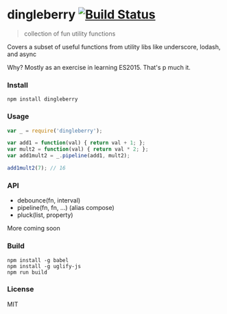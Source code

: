 # dingleberry [![Build Status](https://travis-ci.org/goodybag/mongo-sql.svg?branch=master)](https://travis-ci.org/goodybag/mongo-sql)

> collection of fun utility functions

Covers a subset of useful functions from utility libs like underscore, lodash, and async

Why? Mostly as an exercise in learning ES2015. That's p much it.

### Install

```shell
npm install dingleberry
```

### Usage

```js
var _ = require('dingleberry');

var add1 = function(val) { return val + 1; };
var mult2 = function(val) { return val * 2; };
var add1mult2 = _.pipeline(add1, mult2);

add1mult2(7); // 16
```

### API

* debounce(fn, interval)
* pipeline(fn, fn, ...) (alias compose)
* pluck(list, property)

More coming soon

### Build

```shell
npm install -g babel
npm install -g uglify-js
npm run build
```

### License

MIT
